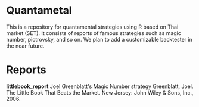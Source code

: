 # Quantametal

This is a repository for quantamental strategies using R based on Thai market (SET). It consists of reports of famous strategies such as magic number, piotrovsky, and so on. We plan to add a customizable backtester in the near future.

# Reports
**littlebook_report** Joel Greenblatt's Magic Number strategy
Greenblatt, Joel. The Little Book That Beats the Market. New Jersey: John Wiley & Sons, Inc., 2006.
